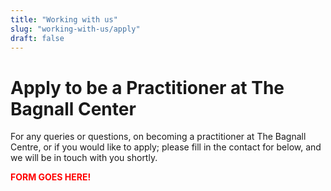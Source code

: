 ```yaml
---
title: "Working with us"
slug: "working-with-us/apply"
draft: false
---
```


# Apply to be a Practitioner at The Bagnall Center

<div class="orangeline"></div>

For any queries or questions, on becoming a practitioner at The Bagnall Centre, or if you would like to apply; please fill in the contact for below, and we will be in touch with you shortly.

<span style="color: red; font-weight: bold;">FORM GOES HERE!</span>